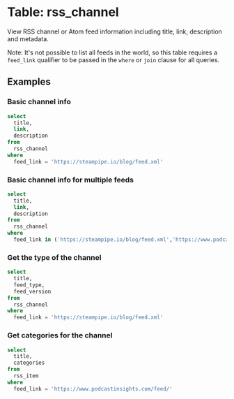 # Table: rss_channel

View RSS channel or Atom feed information including title, link, description and metadata.

Note: It's not possible to list all feeds in the world, so this table requires a
`feed_link` qualifier to be passed in the `where` or `join` clause for all queries.


## Examples

### Basic channel info

```sql
select
  title,
  link,
  description
from
  rss_channel
where
  feed_link = 'https://steampipe.io/blog/feed.xml'
```

### Basic channel info for multiple feeds

```sql
select
  title,
  link,
  description
from
  rss_channel
where
  feed_link in ('https://steampipe.io/blog/feed.xml','https://www.podcastinsights.com/feed/'); 
```

### Get the type of the channel

```sql
select
  title,
  feed_type,
  feed_version
from
  rss_channel
where
  feed_link = 'https://steampipe.io/blog/feed.xml'
```

### Get categories for the channel

```sql
select
  title,
  categories
from
  rss_item
where
  feed_link = 'https://www.podcastinsights.com/feed/'
```
